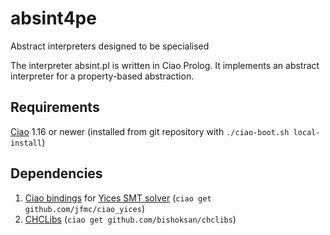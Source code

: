 # absint4pe
Abstract interpreters designed to be specialised

The interpreter absint.pl is written in Ciao Prolog.
It implements an abstract interpreter for a property-based abstraction.

## Requirements

[Ciao](https://github.com/ciao-lang/ciao) 1.16 or newer (installed
from git repository with `./ciao-boot.sh local-install`)

## Dependencies

1. [Ciao bindings](https://github.com/jfmc/ciao_yices) for
   [Yices SMT solver](https://yices.csl.sri.com/)
   (`ciao get github.com/jfmc/ciao_yices`)
2. [CHCLibs](https://github.com/bishoksan/chclibs)
   (`ciao get github.com/bishoksan/chclibs`)
